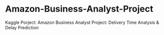 # Amazon-Business-Analyst-Project
Kaggle Porject: Amazon Business Analyst Project: Delivery Time Analysis &amp; Delay Prediction
